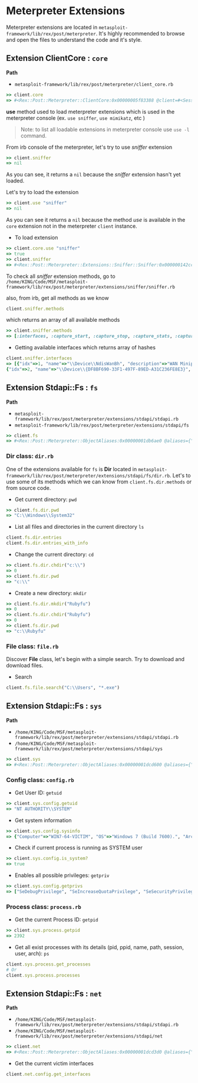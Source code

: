 # Meterpreter Extensions

Meterpreter extensions are located in `metasploit-framework/lib/rex/post/meterpreter`. It's highly recommended to browse and open the files to understand the code and it's style.

## Extension ClientCore : `core`

**Path** 
- `metasploit-framework/lib/rex/post/meterpreter/client_core.rb`

```ruby
>> client.core
=> #<Rex::Post::Meterpreter::ClientCore:0x00000005f83388 @client=#<Session:meterpreter 192.168.0.18:55861 (192.168.242.128) "win7-64-victim\Workshop @ WIN7-64-VICTIM">, @name="core">
```

**use** method used to load meterpreter extensions which is used in the meterpreter console (ex. `use sniffer`, `use mimikatz`, etc )
> Note: to list all loadable extensions in meterpreter console use `use -l` command.

From irb console of the meterpreter, let's try to use *sniffer* extension

```ruby
>> client.sniffer
=> nil
```
As you can see, it returns a `nil` because the *sniffer* extension hasn't yet loaded.

Let's try to load the extension 
```ruby
>> client.use "sniffer"
=> nil
```

As you can see it returns a `nil` because the method *use* is available in the `core` extension not in the meterpreter `client` instance.

- To load extension 

```ruby
>> client.core.use "sniffer"
=> true
>> client.sniffer
=> #<Rex::Post::Meterpreter::Extensions::Sniffer::Sniffer:0x000000142cc108 @client=#<Session:meterpreter 192.168.0.18:55861 (192.168.242.128) "win7-64-victim\Workshop @ WIN7-64-VICTIM">, @name="sniffer">
```

To check all *sniffer* extension methods, go to `/home/KING/Code/MSF/metasploit-framework/lib/rex/post/meterpreter/extensions/sniffer/sniffer.rb`

also, from irb, get all methods as we know 
```ruby
client.sniffer.methods
```
which returns an array of all available methods
```ruby
>> client.sniffer.methods
=> [:interfaces, :capture_start, :capture_stop, :capture_stats, :capture_release, :capture_dump, :capture_dump_read, :name, :name=, :client, :client=, :psych_to_yaml, :to_yaml, :to_yaml_properties, :blank?, :present?, :presence, :acts_like?, :to_param, :to_query, :try, :try!, :duplicable?, :deep_dup, :in?, :instance_values, :instance_variable_names, :to_json, :with_options, :html_safe?, :`, :dclone, :old_send, :as_json, :require_or_load, :require_dependency, :load_dependency, :load, :require, :unloadable, :assert_no_remainder, :decode_tlv, :decode_integer, :decode_timeticks, :decode_integer_value, :decode_uinteger_value, :build_integer, :decode_octet_string, :decode_ip_address, :decode_sequence, :decode_object_id, :decode_object_id_value, :encode_length, :encode_integer, :encode_tagged_integer, :integer_to_octets, :encode_null, :encode_exception, :encode_tlv, :encode_octet_string, :encode_sequence, :encode_object_id, :pretty_print, :pretty_print_cycle, :pretty_print_instance_variables, :pretty_print_inspect, :nil?, :===, :=~, :!~, :eql?, :hash, :<=>, :class, :singleton_class, :clone, :dup, :taint, :tainted?, :untaint, :untrust, :untrusted?, :trust, :freeze, :frozen?, :to_s, :inspect, :methods, :singleton_methods, :protected_methods, :private_methods, :public_methods, :instance_variables, :instance_variable_get, :instance_variable_set, :instance_variable_defined?, :remove_instance_variable, :instance_of?, :kind_of?, :is_a?, :tap, :send, :public_send, :respond_to?, :extend, :select, :display, :sleep, :method, :public_method, :singleton_method, :define_singleton_method, :object_id, :to_enum, :enum_for, :gem, :class_eval, :pretty_inspect, :silence_warnings, :enable_warnings, :with_warnings, :silence_stderr, :silence_stream, :suppress, :capture, :silence, :quietly, :debugger, :breakpoint, :suppress_warnings, :==, :equal?, :!, :!=, :instance_eval, :instance_exec, :__send__, :__id__]
```

- Getting available interfaces which returns array of hashes 

```ruby
client.sniffer.interfaces
=> [{"idx"=>1, "name"=>"\\Device\\NdisWanBh", "description"=>"WAN Miniport (Network Monitor)", "type"=>3, "mtu"=>1514, "wireless"=>false, "usable"=>true, "dhcp"=>false}, 
{"idx"=>2, "name"=>"\\Device\\{DF8BF690-33F1-497F-89ED-A31C236FE8E3}", "description"=>"Intel(R) PRO/1000 MT Network Connection", "type"=>0, "mtu"=>1514, "wireless"=>false, "usable"=>true, "dhcp"=>true}]
```



## Extension Stdapi::Fs : `fs`

**Path** 
- `metasploit-framework/lib/rex/post/meterpreter/extensions/stdapi/stdapi.rb`
- `metasploit-framework/lib/rex/post/meterpreter/extensions/stdapi/fs`

```ruby
>> client.fs
=> #<Rex::Post::Meterpreter::ObjectAliases:0x00000001db6ae0 @aliases={"dir"=>#<Class:0x00000001e09e70>, "file"=>#<Class:0x00000001e12890>, "filestat"=>#<Class:0x00000001db7530>, "mount"=>#<Rex::Post::Meterpreter::Extensions::Stdapi::Fs::Mount:0x00000001db6c48 @client=#<Session:meterpreter 192.168.0.18:57016 (192.168.242.128) "win7-64-victim\Workshop @ WIN7-64-VICTIM">>}>
```

### Dir class: `dir.rb`
One of the extensions available for `fs` is **Dir** located in `metasploit-framework/lib/rex/post/meterpreter/extensions/stdapi/fs/dir.rb`. Let's to use some of its methods which we can know from `client.fs.dir.methods` or from source code.

- Get current directory: `pwd`
```ruby
>> client.fs.dir.pwd
=> "C:\\Windows\\System32"
```

- List all files and directories in the current directory `ls`
```ruby
client.fs.dir.entries
client.fs.dir.entries_with_info
```

- Change the current directory: `cd`
```ruby
>> client.fs.dir.chdir("c:\\")
=> 0
>> client.fs.dir.pwd
=> "c:\\"
```

- Create a new directory: `mkdir`
```ruby
>> client.fs.dir.mkdir("Rubyfu")
=> 0
>> client.fs.dir.chdir("Rubyfu")
=> 0
>> client.fs.dir.pwd
=> "c:\\Rubyfu"
```

### File class: `file.rb`
Discover **File** class, let's begin with a simple search. Try to download and download files.
- Search 
```ruby
client.fs.file.search("C:\\Users", "*.exe")
```

## Extension Stdapi::Fs : `sys`

**Path** 
- `/home/KING/Code/MSF/metasploit-framework/lib/rex/post/meterpreter/extensions/stdapi/stdapi.rb`
- `/home/KING/Code/MSF/metasploit-framework/lib/rex/post/meterpreter/extensions/stdapi/sys`


```ruby
>> client.sys
=> #<Rex::Post::Meterpreter::ObjectAliases:0x00000001dcd600 @aliases={"config"=>#<Rex::Post::Meterpreter::Extensions::Stdapi::Sys::Config:0x00000001db69c8 @client=#<Session:meterpreter 192.168.0.18:57016 (192.168.242.128) "win7-64-victim\Workshop @ WIN7-64-VICTIM">>, "process"=>#<Class:0x00000001db69a0>, "registry"=>#<Class:0x00000001db8ed0>, "eventlog"=>#<Class:0x00000001dc0e28>, "power"=>#<Class:0x00000001dc4398>}>
```

### Config class: `config.rb`
- Get User ID: `getuid`
```ruby
>> client.sys.config.getuid
=> "NT AUTHORITY\\SYSTEM"
```

- Get system information
```ruby
>> client.sys.config.sysinfo
=> {"Computer"=>"WIN7-64-VICTIM", "OS"=>"Windows 7 (Build 7600).", "Architecture"=>"x64 (Current Process is WOW64)", "System Language"=>"en_US", "Domain"=>"WORKGROUP", "Logged On Users"=>2}
```

- Check if current process is running as SYSTEM user
```ruby
>> client.sys.config.is_system?
=> true
```

- Enables all possible privileges: `getpriv`
```ruby
>> client.sys.config.getprivs
=> ["SeDebugPrivilege", "SeIncreaseQuotaPrivilege", "SeSecurityPrivilege", "SeTakeOwnershipPrivilege", "SeLoadDriverPrivilege", "SeSystemProfilePrivilege", "SeSystemtimePrivilege", "SeProfileSingleProcessPrivilege", "SeIncreaseBasePriorityPrivilege", "SeCreatePagefilePrivilege", "SeBackupPrivilege", "SeRestorePrivilege", "SeShutdownPrivilege", "SeSystemEnvironmentPrivilege", "SeChangeNotifyPrivilege", "SeRemoteShutdownPrivilege", "SeUndockPrivilege", "SeManageVolumePrivilege"]
```

### Process class: `process.rb`


- Get the current Process ID: `getpid`
```ruby
>> client.sys.process.getpid
=> 2392
```

- Get all exist processes with its details (pid, ppid, name, path, session, user, arch): `ps`
```ruby
client.sys.process.get_processes
# Or
client.sys.process.processes
```


## Extension Stdapi::Fs : `net`

**Path** 
- `/home/KING/Code/MSF/metasploit-framework/lib/rex/post/meterpreter/extensions/stdapi/stdapi.rb`
- `/home/KING/Code/MSF/metasploit-framework/lib/rex/post/meterpreter/extensions/stdapi/net`


```ruby
>> client.net
=> #<Rex::Post::Meterpreter::ObjectAliases:0x00000001dcd3d0 @aliases={"config"=>#<Rex::Post::Meterpreter::Extensions::Stdapi::Net::Config:0x00000001dcd4e8 @client=#<Session:meterpreter 192.168.0.18:57016 (192.168.242.128) "win7-64-victim\Workshop @ WIN7-64-VICTIM">>, "socket"=>#<Rex::Post::Meterpreter::Extensions::Stdapi::Net::Socket:0x00000001dcd4c0 @client=#<Session:meterpreter 192.168.0.18:57016 (192.168.242.128) "win7-64-victim\Workshop @ WIN7-64-VICTIM">>, "resolve"=>#<Rex::Post::Meterpreter::Extensions::Stdapi::Net::Resolve:0x00000001dcd470 @client=#<Session:meterpreter 192.168.0.18:57016 (192.168.242.128) "win7-64-victim\Workshop @ WIN7-64-VICTIM">>}>
```

- Get the current victim interfaces
```ruby
client.net.config.get_interfaces
```


